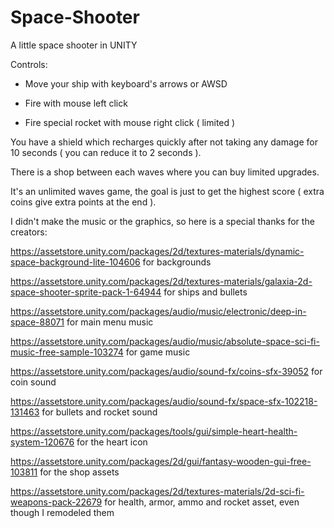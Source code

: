 # Space-Shooter
A little space shooter in UNITY

Controls:

- Move your ship with keyboard's arrows or AWSD

- Fire with mouse left click

- Fire special rocket with mouse right click ( limited )


You have a shield which recharges quickly after not taking any damage for 10 seconds ( you can reduce it to 2 seconds ).

There is a shop between each waves where you can buy limited upgrades.

It's an unlimited waves game, the goal is just to get the highest score ( extra coins give extra points at the end ).


I didn't make the music or the graphics, so here is a special thanks for the creators:

https://assetstore.unity.com/packages/2d/textures-materials/dynamic-space-background-lite-104606 for backgrounds

https://assetstore.unity.com/packages/2d/textures-materials/galaxia-2d-space-shooter-sprite-pack-1-64944 for ships and bullets

https://assetstore.unity.com/packages/audio/music/electronic/deep-in-space-88071 for main menu music

https://assetstore.unity.com/packages/audio/music/absolute-space-sci-fi-music-free-sample-103274 for game music

https://assetstore.unity.com/packages/audio/sound-fx/coins-sfx-39052 for coin sound

https://assetstore.unity.com/packages/audio/sound-fx/space-sfx-102218-131463 for bullets and rocket sound

https://assetstore.unity.com/packages/tools/gui/simple-heart-health-system-120676 for the heart icon

https://assetstore.unity.com/packages/2d/gui/fantasy-wooden-gui-free-103811 for the shop assets

https://assetstore.unity.com/packages/2d/textures-materials/2d-sci-fi-weapons-pack-22679 for health, armor, ammo and rocket asset, even though I remodeled them
